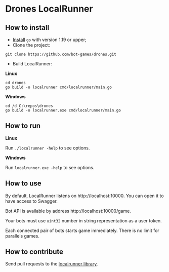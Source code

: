 # Drones LocalRunner

## How to install

* [Install](https://go.dev/dl/) `go` with version 1.19 or upper;
* Clone the project:
```shell
git clone https://github.com/bot-games/drones.git
```
* Build LocalRunner:

__Linux__
```shell
cd drones
go build -o localrunner cmd/localrunner/main.go
```

__Windows__
```shell
cd /d C:\repos\drones
go build -o localrunner.exe cmd/localrunner/main.go
```


## How to run
__Linux__

Run `./localrunner -help` to see options.

__Windows__

Run `localrunner.exe -help` to see options.

## How to use
By default, LocalRunner listens on http://localhost:10000.
You can open it to have access to Swagger.

Bot API is available by address http://localhost:10000/game.

Your bots must use `uint32` number in string representation as a user token.

Each connected pair of bots starts game immediately. There is no limit for parallels games.

## How to contribute

Send pull requests to the [localrunner library](https://github.com/bot-games/localrunner).
